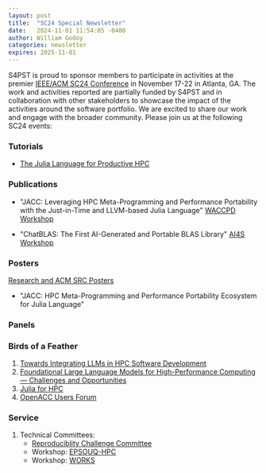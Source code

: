 ```yaml
---
layout: post
title:  "SC24 Special Newsletter"
date:   2024-11-01 11:54:05 -0400
author: William Godoy
categories: newsletter
expires: 2025-11-01
---
```


S4PST is proud to sponsor members to participate in activities at the premier [IEEE/ACM SC24 Conference](https://sc24.supercomputing.org/) in November 17-22 in Atlanta, GA. The work and activities reported are partially funded by S4PST and in collaboration with other stakeholders to showcase the impact of the activities around the software portfolio.
We are excited to share our work and engage with the broader community. Please join us at the following SC24 events:

### Tutorials

- [The Julia Language for Productive HPC](https://sc24.conference-program.com/presentation/?id=tut130&sess=sess433)

### Publications

- "JACC: Leveraging HPC Meta-Programming and Performance Portability with the Just-in-Time and LLVM-based Julia Language" [WACCPD Workshop](https://waccpd.org/)

- "ChatBLAS: The First AI-Generated and Portable BLAS Library" [AI4S Workshop](https://ai4s.github.io/)
  

### Posters

[Research and ACM SRC Posters](https://sc24.supercomputing.org/program/posters/)

- "JACC: HPC Meta-Programming and Performance Portability Ecosystem for Julia Language" 

### Panels


### Birds of a Feather

1. [Towards Integrating LLMs in HPC Software Development](https://sc24.conference-program.com/presentation/?id=bof229&sess=sess662)
2. [Foundational Large Language Models for High-Performance Computing — Challenges and Opportunities](https://sc24.conference-program.com/presentation/?id=bof122&sess=sess671)
3. [Julia for HPC](https://sc24.conference-program.com/presentation/?id=bof136&sess=sess648)
4. [OpenACC Users Forum](https://sc24.conference-program.com/presentation/?id=bof190&sess=sess607)


### Service

1. Technical Committees:
    - [Reproduciblity Challenge Committee](https://sc24.supercomputing.org/program/papers/reproducibility-initiative/)
    - Workshop: [EPSOUQ-HPC](https://epsouqhpc.ornl.gov/organizers/)
    - Workshop: [WORKS](https://works-workshop.org/)
